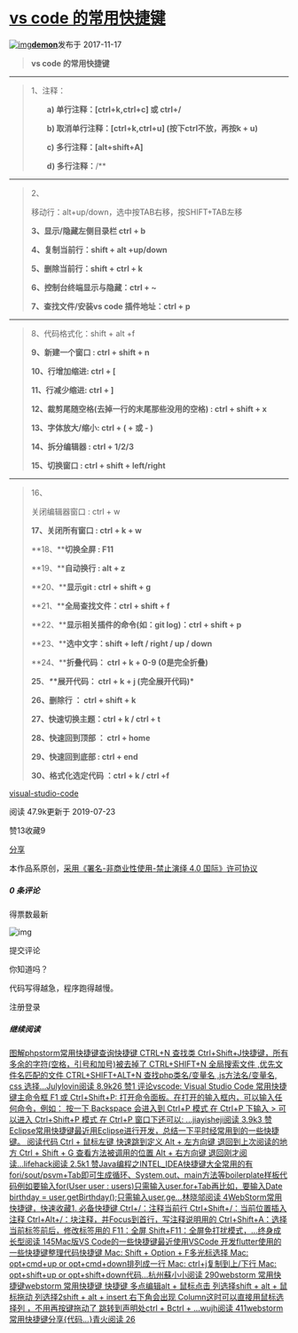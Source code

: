 # [vs code 的常用快捷键](https://segmentfault.com/a/1190000012047237)

[![img](https://avatar-static.segmentfault.com/368/168/3681682950-5a4f40947b084_huge128)**demon**](https://segmentfault.com/u/demon_59dad6cd116c2)发布于 2017-11-17

> **vs code 的常用快捷键**

------

> 1、注释：
>
> 　　**a) 单行注释：[ctrl+k,ctrl+c] 或 ctrl+/**
>
> 　　**b) 取消单行注释：[ctrl+k,ctrl+u] (按下ctrl不放，再按k + u)**
>
> 　　**c) 多行注释：[alt+shift+A]**
>
> 　　**d) 多行注释：**/**

------

> 2、
>
> 移动行：alt+up/down，选中按TAB右移，按SHIFT+TAB左移
>
> **3、显示/隐藏左侧目录栏 ctrl + b**
>
> **4、复制当前行：shift + alt +up/down**
>
> **5、删除当前行：shift + ctrl + k**
>
> **6、控制台终端显示与隐藏：ctrl + ~**
>
> **7、查找文件/安装vs code 插件地址：ctrl + p**

------

> 8、代码格式化：shift + alt +f
>
> **9、新建一个窗口 : ctrl + shift + n**
>
> **10、行增加缩进: ctrl + [**
>
> **11、行减少缩进: ctrl + ]**
>
> **12、裁剪尾随空格(去掉一行的末尾那些没用的空格) : ctrl + shift + x**
>
> **13、字体放大/缩小: ctrl + ( + 或 - )**
>
> **14、拆分编辑器 : ctrl + 1/2/3**
>
> **15、切换窗口 : ctrl + shift + left/right**

------

> 16、
>
> 关闭编辑器窗口 : ctrl + w
>
> **17、关闭所有窗口 : ctrl + k + w**
>
> **18、****切换全屏 : F11**
>
> **19、****自动换行 : alt + z**
>
> **20、****显示git : ctrl + shift + g**
>
> **21、****全局查找文件：ctrl + shift + f**
>
> **22、****显示相关插件的命令(如：git log)：ctrl + shift + p**
>
> **23、****选中文字：shift + left / right / up / down**
>
> **24、****折叠代码： ctrl + k + 0-9 (0是完全折叠)**
>
> **25**、***\**\*展开代码： ctrl + k + j (完全展开代码)\***
>
> **26、删除行 ： ctrl + shift + k**
>
> **27、快速切换主题：ctrl + k / ctrl + t**
>
> **28、快速回到顶部 ： ctrl + home**
>
> **29、快速回到底部 : ctrl + end**
>
> **30、格式化选定代码 ：ctrl + k / ctrl +f**

[visual-studio-code](https://segmentfault.com/t/visual-studio-code)

阅读 47.9k更新于 2019-07-23

赞13收藏9

[分享](https://segmentfault.com/a/1190000012047237###)

本作品系原创，[采用《署名-非商业性使用-禁止演绎 4.0 国际》许可协议](https://creativecommons.org/licenses/by-nc-nd/4.0/)

##### 0 条评论

得票数最新

![img](https://image-static.segmentfault.com/317/931/3179314346-5f61e47221e07)

提交评论

你知道吗？

代码写得越急，程序跑得越慢。

注册登录

##### 继续阅读

[图解phpstorm常用快捷键查询快捷键 CTRL+N 查找类 Ctrl+Shift+J快捷键，所有多余的字符(空格，引号和加号)被去掉了 CTRL+SHIFT+N 全局搜索文件 ,优先文件名匹配的文件 CTRL+SHIFT+ALT+N 查找php类名/变量名 ,js方法名/变量名, css 选择...Julylovin阅读 8.9k26 赞1 评论](https://segmentfault.com/a/1190000004225643?utm_source=sf-similar-article)[vscode: Visual Studio Code 常用快捷键主命令框 F1 或 Ctrl+Shift+P: 打开命令面板。在打开的输入框内，可以输入任何命令，例如： 按一下 Backspace 会进入到 Ctrl+P 模式 在 Ctrl+P 下输入 > 可以进入 Ctrl+Shift+P 模式 在 Ctrl+P 窗口下还可以: ...jiayisheji阅读 3.9k3 赞](https://segmentfault.com/a/1190000009645041?utm_source=sf-similar-article)[Eclipse常用快捷键最近用Eclipse进行开发，总结一下平时经常用到的一些快捷键。 阅读代码 Ctrl + 鼠标左键 快速跳到定义 Alt + 左方向键 退回到上次阅读的地方 Ctrl + Shift + G 查看方法被调用的位置 Alt + 右方向键 退回刚才阅读...lifehack阅读 2.5k1 赞](https://segmentfault.com/a/1190000000631228?utm_source=sf-similar-article)[Java编程之INTEL_IDEA快捷键大全常用的有fori/sout/psvm+Tab即可生成循环、System.out、main方法等boilerplate样板代码例如要输入for(User user : users)只需输入user.for+Tab再比如，要输入Date birthday = user.getBirthday();只需输入user.ge...林晓邬阅读 4](https://segmentfault.com/a/1190000022152336?utm_source=sf-similar-article)[WebStorm常用快捷键，快速收藏1. 必备快捷键 Ctrl+/：注释当前行 Ctrl+Shift+/：当前位置插入注释 Ctrl+Alt+/：块注释，并Focus到首行，写注释说明用的 Ctrl+Shift+A：选择当前标签前后，修改标签用的 F11：全屏 Shift+F11：全屏免打扰模式，...终身成长型阅读 145](https://segmentfault.com/a/1190000020775181?utm_source=sf-similar-article)[Mac版VS Code的一些快捷键最近使用VSCode 开发flutter使用的一些快捷键整理代码快捷键 Mac: Shift + Option + F多光标选择 Mac: opt+cmd+up or opt+cmd+down排列成一行 Mac: ctrl+j复制到上/下行 Mac: opt+shift+up or opt+shift+down代码...杭州蘇小小阅读 290](https://segmentfault.com/a/1190000023587858?utm_source=sf-similar-article)[webstorm 常用快捷键webstorm 常用快捷键 快捷键 多点编辑alt + 鼠标点击 列选择shift + alt + 鼠标拖动 列选择2shift + alt + insert 右下角会出现 Column这时可以直接用鼠标选择列 ，不用再按键拖动了 跳转到声明处ctrl + Bctrl + ...wujh阅读 411](https://segmentfault.com/a/1190000022454347?utm_source=sf-similar-article)[webstorm常用快捷键分享{代码...}青火阅读 26](https://segmentfault.com/a/1190000021485895?utm_source=sf-similar-article)